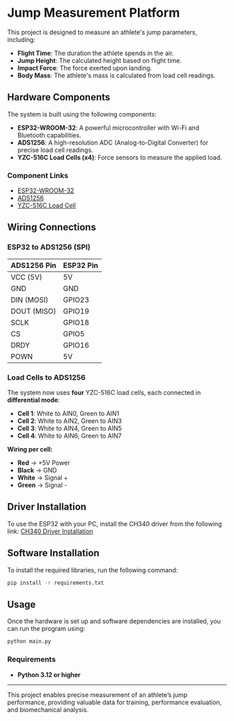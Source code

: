 # Jump Measurement Platform

This project is designed to measure an athlete's jump parameters, including:

- **Flight Time**: The duration the athlete spends in the air.
- **Jump Height**: The calculated height based on flight time.
- **Impact Force**: The force exerted upon landing.
- **Body Mass**: The athlete's mass is calculated from load cell readings.

## Hardware Components

The system is built using the following components:

- **ESP32-WROOM-32**: A powerful microcontroller with Wi-Fi and Bluetooth capabilities.
- **ADS1256**: A high-resolution ADC (Analog-to-Digital Converter) for precise load cell readings.
- **YZC-516C Load Cells (x4)**: Force sensors to measure the applied load.

### Component Links

- [ESP32-WROOM-32](https://www.espressif.com/en/products/socs/esp32)
- [ADS1256](https://www.ti.com/product/ADS1256)
- [YZC-516C Load Cell](images/datasheet_YZC-516C.jpeg)

## Wiring Connections

### ESP32 to ADS1256 (SPI)

| ADS1256 Pin | ESP32 Pin |
| ----------- | --------- |
| VCC (5V)    | 5V        |
| GND         | GND       |
| DIN (MOSI)  | GPIO23    |
| DOUT (MISO) | GPIO19    |
| SCLK        | GPIO18    |
| CS          | GPIO5     |
| DRDY        | GPIO16    |
| POWN        | 5V        |

### Load Cells to ADS1256

The system now uses **four** YZC-516C load cells, each connected in **differential mode**:

- **Cell 1**: White to AIN0, Green to AIN1
- **Cell 2**: White to AIN2, Green to AIN3
- **Cell 3**: White to AIN4, Green to AIN5
- **Cell 4**: White to AIN6, Green to AIN7

**Wiring per cell:**
- **Red** → +5V Power
- **Black** → GND
- **White** → Signal +
- **Green** → Signal -

## Driver Installation

To use the ESP32 with your PC, install the CH340 driver from the following link: [CH340 Driver Installation](https://sparks.gogo.co.nz/ch340.html)

## Software Installation

To install the required libraries, run the following command:

```sh
pip install -r requirements.txt
```

## Usage

Once the hardware is set up and software dependencies are installed, you can run the program using:

```sh
python main.py
```

### Requirements

- **Python 3.12 or higher**

---

This project enables precise measurement of an athlete’s jump performance, providing valuable data for training, performance evaluation, and biomechanical analysis.
